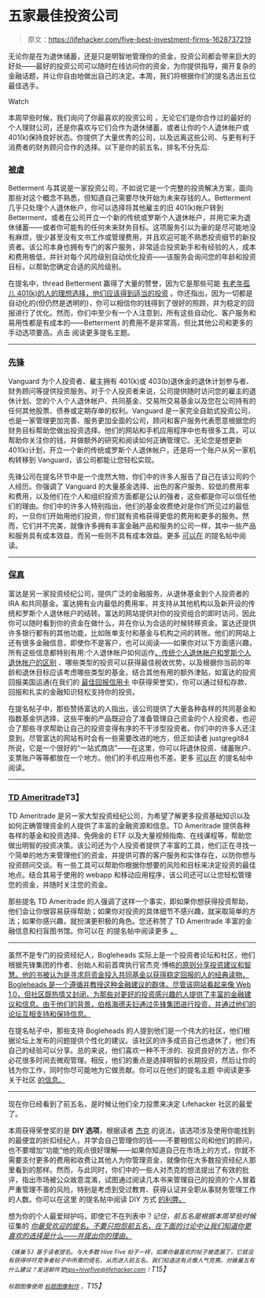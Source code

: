 # 五家最佳投资公司

> 原文：<https://lifehacker.com/five-best-investment-firms-1628737219>

无论你是在为退休储蓄，还是只是明智地管理你的资金，投资公司都会带来巨大的好处——最好的投资公司可以随时在线访问你的资金，为你提供指导，揭开复杂的金融话题，并让你自由地做出自己的决定。本周，我们将根据你们的提名选出五位最佳选手。

Watch

本周早些时候，我们询问了你最喜欢的投资公司 ，无论它们是你合作过的最好的个人理财公司，还是你喜欢与它们合作为退休储蓄，或者让你的个人退休帐户或 401(k)保持良好状态。你提供了大量优秀的公司，以及远离这些公司、与更有利于消费者的财务顾问合作的选择。以下是你的前五名，排名不分先后:

### [被虐](http://betterment.evyy.net/c/379647/96536/2299?u=https%3A%2F%2Fwww.betterment.com%2F)

Betterment 与其说是一家投资公司，不如说它是一个完整的投资解决方案，面向那些对这个概念不熟悉，但知道自己需要尽快开始为未来存钱的人。Betterment 几乎只处理个人退休帐户，你可以选择将其他雇主的旧 401(k)帐户转到 Betterment，或者在公司开立一个新的传统或罗斯个人退休帐户，并用它来为退休储蓄——或者你可能有的任何未来财务目标。这项服务引以为豪的是尽可能地没有麻烦，很少甚至没有文书工作或管理费用，并且欢迎可能不熟悉投资细节的新投资者。该公司本身也拥有专门的客户服务，非常适合投资新手和有经验的人，成本和费用极低，并针对每个风险级别自动优化投资——该服务会询问您的年龄和投资目标，以帮助您确定合适的风险级别。

在提名中，thread Betterment 赢得了大量的赞誉，因为它是那些可能 [有老年孤儿 401(k)的人的理想选择，他们应该得到适当的投资](https://lifehacker.com/what-should-i-do-with-my-old-orphaned-401-k-s-1624399449) 。你还指出，因为一切都是自动化的(但仍然是透明的)，你可以相信你的钱得到了很好的照顾，并为稳定的回报进行了优化。然而，你们中至少有一个人注意到，所有这些自动化、客户服务和易用性都是有成本的——Betterment 的费用不是非常高，但比其他公司和更多的手动选项要高。点击 阅读更多提名主题。

* * *

### [先锋](https://investor.vanguard.com/home/)

Vanguard 为个人投资者、雇主拥有 401(k)或 403(b)退休金的退休计划参与者、财务顾问等提供投资服务。对于个人投资者来说，公司提供随时访问您的雇主的退休计划、您的个人个人退休帐户、共同基金、交易所交易基金以及您在公司持有的任何其他股票、债券或定期存单的权利。Vanguard 是一家完全自助式投资公司，也是一家管理更加完善、服务更加全面的公司，顾问和客户服务代表愿意根据您的财务目标帮助您做出投资选择。他们的网站和手机应用程序中也有很多工具，可以帮助你关注你的钱，并做额外的研究和阅读如何正确管理它。无论您是想更新 401(k)计划，开立一个新的传统或罗斯个人退休帐户，还是将一个账户从另一家机构转移到 Vanguard，该公司都能让您轻松实现。

先锋公司在提名环节中是一个庞然大物，你们中的许多人报告了自己在该公司的个人经历。你强调了 Vanguard 的大量基金选择、出色的客户服务、较低的费用率和费用，以及他们在个人和组织投资方面都是公认的强者，这些都是你可以信任他们的理由。你们中的许多人特别指出，他们的基金收费绝对是你们所见过的最低的，一旦你们开始用他们投资，你们就有资格获得更低的费用和更多的服务。然而，它们并不完美，就像许多拥有丰富金融产品和服务的公司一样，其中一些产品和服务具有成本效益，而另一些则不具有成本效益。更多 [可以在](http://lifehacker.com/the-lowest-expense-ratios-good-customer-services-very-1627859119) 的提名帖中阅读。

* * *

### [保真](https://www.fidelity.com/)

富达是另一家投资经纪公司，提供广泛的金融服务，从退休基金到个人投资者的 IRA 和共同基金。富达拥有业内最低的费用率，并支持从其他机构以及新开设的传统和罗斯个人退休帐户的结转。富达的网站提供对你的投资组合的即时访问，因此你可以随时看到你的资金在做什么，并在你认为合适的时候转移资金。富达还提供许多银行都有的其他功能，比如账单支付和基金与机构之间的转账。他们的网站上还有很多金融信息，即使你不是客户，也可以阅读——如果你对以下方面感兴趣，所有这些信息都特别有用:个人退休帐户如何运作[、传统个人退休帐户和罗斯个人退休帐户的区别](http://twocents.lifehacker.com/this-infographic-will-help-you-decide-between-a-roth-or-1568965079) 、哪些类型的投资可以获得最佳税收优势，以及根据你当前的年龄和退休目标应该考虑哪些类型的基金。结合其他有用的额外津贴，如富达的投资回报美国运通(在我们的 [最佳回报信用卡](http://lifehacker.com/five-best-rewards-credit-cards-1622819827) 中获得荣誉奖)，你可以通过轻松存款、回报和扎实的金融知识轻松支持你的投资。

在提名帖子中，那些赞扬富达的人指出，该公司提供了大量各种各样的共同基金和指数基金供选择，这些平衡的产品既迎合了准备管理自己资金的个人投资者，也迎合了那些寻求帮助让自己的投资变得有序的不干涉型投资者。你们中的许多人还注意到，尽管富达的网站有时会有一些需要改进的地方，但正如读者 justgregit84 所说，它是一个很好的“一站式商店”——在这里，你可以将退休投资、储蓄账户、支票账户等等都放在一个地方。他们的手机应用也不差。更多 [可以在](http://lifehacker.com/vote-fidelity-reason-access-to-all-the-other-mutual-f-1627864008) 的提名帖中阅读。

* * *

### [TD Ameritrade](https://www.tdameritrade.com/home.page)T3】

TD Ameritrade 是另一家大型投资经纪公司，为希望了解更多投资基础知识以及如何正确管理资金的人提供了丰富的金融资源和信息。TD Ameritrade 提供各种各样的基金和投资选择、免佣金的 ETF 以及大量视频指南、在线课程等，帮助您做出明智的投资决策。该公司还为个人投资者提供了丰富的工具，他们正在寻找一个简单的地方来管理他们的资金，并提供可靠的客户服务和实体存在，以防你想与投资顾问交谈。有一些工具可以帮助你根据你想要的风险和目标来决定投资的最佳地点。结合其易于使用的 webapp 和移动应用程序，该公司还可以让您轻松管理您的资金，并随时关注您的资金。

那些提名 TD Ameritrade 的人强调了这样一个事实，即如果你想获得投资帮助，他们会让你很容易获得帮助；如果你对投资的具体细节不感兴趣，就采取简单的方法；如果你感兴趣，就扮演更积极的角色。您还称赞了 TD Ameritrade 丰富的金融信息和扫盲图书馆。你可以在 的提名帖中阅读更多 [。](http://lifehacker.com/vote-td-ameritrade-institutional-class-tools-and-resea-1627871489)

* * *

虽然不是专门的投资经纪人，Bogleheads 实际上是一个投资者论坛和社区，他们根据先锋集团的作者、创始人和前首席执行官杰克·博格[的原则分享投资建议和智慧。他的书被认为是寻求将资金投入共同基金以获得稳定回报的人的经典读物，Bogleheads 是一个遵循并教授这种金融建议的群体。尽管该网站看起来像 Web 1.0，但社区既热情又封闭，为那些对更好的投资感兴趣的人提供了丰富的金融建议和信息。由于他们的背景，伯格海德夫妇通过先锋集团进行投资，并通过他们的论坛互相支持和保持信息。](http://en.wikipedia.org/wiki/John_C._Bogle)

在提名帖子中，那些支持 Bogleheads 的人提到他们是一个伟大的社区，他们根据论坛上发布的问题提供个性化的建议。该社区的许多成员自己也退休了，他们有自己的经验可以分享。总的来说，他们喜欢一种不干涉的、投资良好的方法，你不必花很多时间去微观管理。相反，他们的重点是选择明智的长期投资，然后让你的钱为你工作，同时你尽可能地为它做贡献。你可以在他们的提名主题 中阅读更多关于社区 [的信息。](http://lifehacker.com/vote-bogleheads-why-dont-be-put-off-by-their-overwhel-1627862503)

* * *

现在你已经看到了前五名，是时候让他们全力投票来决定 Lifehacker 社区的最爱了。

本周获得荣誉奖的是 **DIY 选项**，根据读者 [杰克](http://jakemerchant.kinja.com/) 的说法，该选项涉及使用你能找到的最便宜的折扣经纪人，并学会自己管理你的钱——不要相信公司和他们的顾问，也不要增加“功能”他的观点很好理解——如果你知道自己在市场上的方式，你就不需要支付更多的费用和收费让其他人为你管理资金，就像你在大多数投资经纪人那里看到的那样。然而，与此同时，你们中的一些人对杰克的想法提出了有效的批评，指出市场被公众故意混淆，试图通过阅读几本书来管理自己的投资的个人冒着严重管理不善的风险，特别是考虑到受过教育、获得认证并全职从事财务管理工作的人数。你可以在这里 的提名帖中阅读 DIY 方式 [的利弊。](http://lifehacker.com/vote-diy-why-put-your-money-in-a-the-cheapest-online-1627860410)

想为你的个人最爱辩护吗，即使它不在列表中？*记住，前五名是根据本周早些时候* 征集的 [*你最受欢迎的提名。不要只抱怨前五名，在下面的讨论中让我们知道你更喜欢的选择是什么——并提出你的理由。*](https://lifehacker.com/whats-the-best-investment-firm-1627702402)

*<small>《蜂巢 5》基于读者提名。与大多数 Hive Five 帖子一样，如果你最喜欢的帖子被遗漏了，它就没有获得呼吁竞争者帖子中所需的提名，从而进入前五名。我们知道这有点像人气竞赛。对蜂巢五有什么建议？发送邮件至</small>*[*<small>tips+hivefive@lifehacker.com</small>*](mailto:tips+hivefive@lifehacker.com)*<small>！</small>T15】*

*<small>标题图像使用</small>* [*<small>标题图像制作</small>*](http://www.tradingacademy.com/) *<small>。</small>T15】*